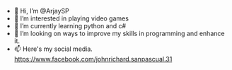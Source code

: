 - 👋 Hi, I’m @ArjaySP
- 👀 I’m interested in playing video games
- 🌱 I’m currently learning python and c#
- 💞️ I’m looking on ways to improve my skills in programming and enhance it.
- 📫 Here's my social media. https://www.facebook.com/johnrichard.sanpascual.31

<!---
ArjaySP/ArjaySP is a ✨ special ✨ repository because its `README.md` (this file) appears on your GitHub profile.
You can click the Preview link to take a look at your changes.
--->
